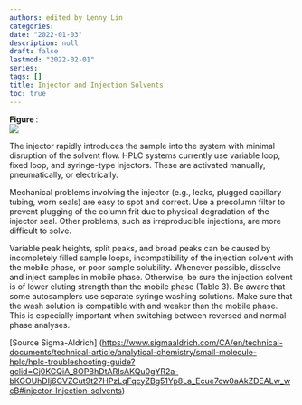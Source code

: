```yaml
---
authors: edited by Lenny Lin
categories: 
date: "2022-01-03"
description: null
draft: false
lastmod: "2022-02-01"
series: 
tags: []
title: Injector and Injection Solvents
toc: true
---
```


<figcaption><b>Figure </b>: </figcaption>
<img src = "/docs/images/"/>
<!--more-->

The injector rapidly introduces the sample into the system with minimal disruption of the solvent flow. HPLC systems currently use variable loop, fixed loop, and syringe-type injectors. These are activated manually, pneumatically, or electrically.

Mechanical problems involving the injector (e.g., leaks, plugged capillary tubing, worn seals) are easy to spot and correct. Use a precolumn filter to prevent plugging of the column frit due to physical degradation of the injector seal. Other problems, such as irreproducible injections, are more difficult to solve.

Variable peak heights, split peaks, and broad peaks can be caused by incompletely filled sample loops, incompatibility of the injection solvent with the mobile phase, or poor sample solubility. Whenever possible, dissolve and inject samples in mobile phase. Otherwise, be sure the injection solvent is of lower eluting strength than the mobile phase (Table 3). Be aware that some autosamplers use separate syringe washing solutions. Make sure that the wash solution is compatible with and weaker than the mobile phase. This is especially important when switching between reversed and normal phase analyses.  

[Source Sigma-Aldrich] (https://www.sigmaaldrich.com/CA/en/technical-documents/technical-article/analytical-chemistry/small-molecule-hplc/hplc-troubleshooting-guide?gclid=Cj0KCQiA_8OPBhDtARIsAKQu0gYR2a-bKGOUhDIj6CVZCut9t27HPzLqFqcyZBg51Yp8La_Ecue7cw0aAkZDEALw_wcB#injector-Injection-solvents)

